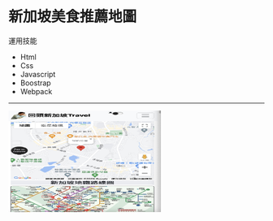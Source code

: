 # 新加坡美食推薦地圖

  運用技能

  *  Html
  *  Css
  *  Javascript
  *  Boostrap
  *  Webpack
----------------------------
 <img src="/public/img/web.jpeg" width = "300" height = "200" alt="图片名称" align=center />


